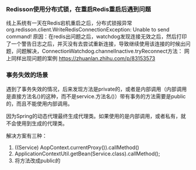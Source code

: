 ### Redisson使用分布式锁，在重启Redis重启后遇到问题

线上系统有一天在Redis宕机重启之后，分布式锁报异常org.redisson.client.WriteRedisConnectionException: Unable to send command!
原因：在redis出问题之后，watchdog发现连接无效之后，然后打印了一个警告日志之后，并灭没有去尝试重新连接，导致继续使用该连接的时候出问题，问题解决，ConnectionWatchdog.channelInactive.tryReconnect方法：
网上同样出现问题的案例
https://zhuanlan.zhihu.com/p/83153573

### 事务失效的场景

遇到了事务失效的情况，后来发现方法是private的，或者是内部调用（内部调用是直接方法名()的这种，而不是service.方法名()）带有事务的方法需要是public的，而且不能使用内部调用。

因为Spring的动态代理最终生成代理类。如果使用的是内部调用，或者私有，就不会使用到生成的代理类。

解决方案有三种：
1. ((Service) AopContext.currentProxy()).callMethod()
2. ApplicationContextUtil.getBean(Service.class).callMethod();
3. 将方法改成public的


